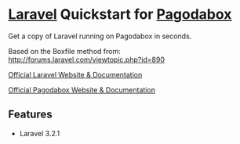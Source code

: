 # [Laravel](http://laravel.com) Quickstart for [Pagodabox](https://pagodabox.com/)

Get a copy of Laravel running on Pagodabox in seconds.

Based on the Boxfile method from: http://forums.laravel.com/viewtopic.php?id=890

[Official Laravel Website & Documentation](http://laravel.com)

[Official Pagodabox Website & Documentation](https://pagodabox.com/)

## Features

- Laravel 3.2.1